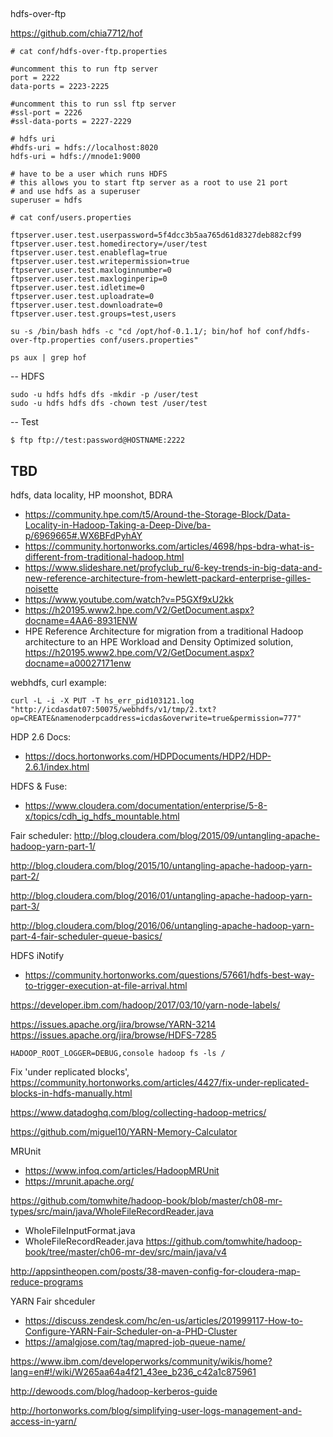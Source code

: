 ##
hdfs-over-ftp

https://github.com/chia7712/hof

```
# cat conf/hdfs-over-ftp.properties 

#uncomment this to run ftp server
port = 2222
data-ports = 2223-2225

#uncomment this to run ssl ftp server
#ssl-port = 2226
#ssl-data-ports = 2227-2229

# hdfs uri
#hdfs-uri = hdfs://localhost:8020
hdfs-uri = hdfs://mnode1:9000

# have to be a user which runs HDFS
# this allows you to start ftp server as a root to use 21 port
# and use hdfs as a superuser
superuser = hdfs

```

```
# cat conf/users.properties 

ftpserver.user.test.userpassword=5f4dcc3b5aa765d61d8327deb882cf99
ftpserver.user.test.homedirectory=/user/test
ftpserver.user.test.enableflag=true
ftpserver.user.test.writepermission=true
ftpserver.user.test.maxloginnumber=0
ftpserver.user.test.maxloginperip=0
ftpserver.user.test.idletime=0
ftpserver.user.test.uploadrate=0
ftpserver.user.test.downloadrate=0
ftpserver.user.test.groups=test,users
```

```
su -s /bin/bash hdfs -c "cd /opt/hof-0.1.1/; bin/hof hof conf/hdfs-over-ftp.properties conf/users.properties"

ps aux | grep hof
````

-- HDFS
```
sudo -u hdfs hdfs dfs -mkdir -p /user/test
sudo -u hdfs hdfs dfs -chown test /user/test
```

-- Test
```
$ ftp ftp://test:password@HOSTNAME:2222
```

## TBD

hdfs, data locality, HP moonshot, BDRA
- https://community.hpe.com/t5/Around-the-Storage-Block/Data-Locality-in-Hadoop-Taking-a-Deep-Dive/ba-p/6969665#.WX6BFdPyhAY
- https://community.hortonworks.com/articles/4698/hps-bdra-what-is-different-from-traditional-hadoop.html
- https://www.slideshare.net/profyclub_ru/6-key-trends-in-big-data-and-new-reference-architecture-from-hewlett-packard-enterprise-gilles-noisette
- https://www.youtube.com/watch?v=P5GXf9xU2kk
- https://h20195.www2.hpe.com/V2/GetDocument.aspx?docname=4AA6-8931ENW
- HPE Reference Architecture for migration from a traditional Hadoop architecture to an HPE Workload and Density Optimized solution, https://h20195.www2.hpe.com/V2/GetDocument.aspx?docname=a00027171enw

webhdfs, curl example:
```
curl -L -i -X PUT -T hs_err_pid103121.log "http://icdasdat07:50075/webhdfs/v1/tmp/2.txt?op=CREATE&namenoderpcaddress=icdas&overwrite=true&permission=777"
````

HDP 2.6 Docs:
- https://docs.hortonworks.com/HDPDocuments/HDP2/HDP-2.6.1/index.html

HDFS & Fuse:
- https://www.cloudera.com/documentation/enterprise/5-8-x/topics/cdh_ig_hdfs_mountable.html

Fair scheduler:
http://blog.cloudera.com/blog/2015/09/untangling-apache-hadoop-yarn-part-1/

http://blog.cloudera.com/blog/2015/10/untangling-apache-hadoop-yarn-part-2/

http://blog.cloudera.com/blog/2016/01/untangling-apache-hadoop-yarn-part-3/

http://blog.cloudera.com/blog/2016/06/untangling-apache-hadoop-yarn-part-4-fair-scheduler-queue-basics/


HDFS iNotify
- https://community.hortonworks.com/questions/57661/hdfs-best-way-to-trigger-execution-at-file-arrival.html

https://developer.ibm.com/hadoop/2017/03/10/yarn-node-labels/

https://issues.apache.org/jira/browse/YARN-3214
https://issues.apache.org/jira/browse/HDFS-7285

```
HADOOP_ROOT_LOGGER=DEBUG,console hadoop fs -ls /
```

Fix 'under replicated blocks', https://community.hortonworks.com/articles/4427/fix-under-replicated-blocks-in-hdfs-manually.html

https://www.datadoghq.com/blog/collecting-hadoop-metrics/

https://github.com/miguel10/YARN-Memory-Calculator

MRUnit
- https://www.infoq.com/articles/HadoopMRUnit
- https://mrunit.apache.org/

https://github.com/tomwhite/hadoop-book/blob/master/ch08-mr-types/src/main/java/WholeFileRecordReader.java
- WholeFileInputFormat.java
- WholeFileRecordReader.java
https://github.com/tomwhite/hadoop-book/tree/master/ch06-mr-dev/src/main/java/v4

http://appsintheopen.com/posts/38-maven-config-for-cloudera-map-reduce-programs

YARN Fair shceduler
- https://discuss.zendesk.com/hc/en-us/articles/201999117-How-to-Configure-YARN-Fair-Scheduler-on-a-PHD-Cluster
- https://amalgjose.com/tag/mapred-job-queue-name/

https://www.ibm.com/developerworks/community/wikis/home?lang=en#!/wiki/W265aa64a4f21_43ee_b236_c42a1c875961

http://dewoods.com/blog/hadoop-kerberos-guide

http://hortonworks.com/blog/simplifying-user-logs-management-and-access-in-yarn/